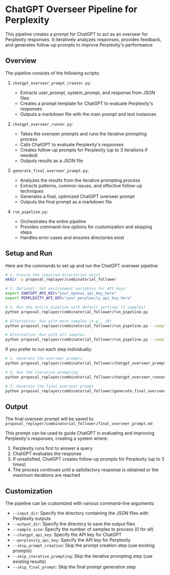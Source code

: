 # ChatGPT Overseer Pipeline for Perplexity

This pipeline creates a prompt for ChatGPT to act as an overseer for Perplexity responses. It iteratively analyzes responses, provides feedback, and generates follow-up prompts to improve Perplexity's performance.

## Overview

The pipeline consists of the following scripts:

1. `chatgpt_overseer_prompt_creator.py`:
   - Extracts user_prompt, system_prompt, and response from JSON files
   - Creates a prompt template for ChatGPT to evaluate Perplexity's responses
   - Outputs a markdown file with the main prompt and test instances

2. `chatgpt_overseer_runner.py`:
   - Takes the overseer prompts and runs the iterative prompting process
   - Calls ChatGPT to evaluate Perplexity's responses
   - Creates follow-up prompts for Perplexity (up to 3 iterations if needed)
   - Outputs results as a JSON file

3. `generate_final_overseer_prompt.py`:
   - Analyzes the results from the iterative prompting process
   - Extracts patterns, common issues, and effective follow-up techniques
   - Generates a final, optimized ChatGPT overseer prompt
   - Outputs the final prompt as a markdown file

4. `run_pipeline.py`:
   - Orchestrates the entire pipeline
   - Provides command-line options for customization and skipping steps
   - Handles error cases and ensures directories exist

## Setup and Run

Here are the commands to set up and run the ChatGPT overseer pipeline:

```bash
# 1. Ensure the required directories exist
mkdir -p proposal_replayer/combinatorial_follower

# 2. Optional: Set environment variables for API keys
export CHATGPT_API_KEY="your_openai_api_key_here"
export PERPLEXITY_API_KEY="your_perplexity_api_key_here"

# 3. Run the entire pipeline with default settings (5 samples)
python proposal_replayer/combinatorial_follower/run_pipeline.py

# Alternative: Run with more samples (e.g., 10)
python proposal_replayer/combinatorial_follower/run_pipeline.py --sample_size 10

# Alternative: Run with all samples
python proposal_replayer/combinatorial_follower/run_pipeline.py --sample_size 0
```

If you prefer to run each step individually:

```bash
# 1. Generate the overseer prompts
python proposal_replayer/combinatorial_follower/chatgpt_overseer_prompt_creator.py --sample_size 10

# 2. Run the iterative prompting
python proposal_replayer/combinatorial_follower/chatgpt_overseer_runner.py

# 3. Generate the final overseer prompt
python proposal_replayer/combinatorial_follower/generate_final_overseer_prompt.py
```

## Output

The final overseer prompt will be saved to:
`proposal_replayer/combinatorial_follower/final_overseer_prompt.md`

This prompt can be used to guide ChatGPT in evaluating and improving Perplexity's responses, creating a system where:

1. Perplexity runs first to answer a query
2. ChatGPT evaluates the response
3. If unsatisfied, ChatGPT creates follow-up prompts for Perplexity (up to 3 times)
4. The process continues until a satisfactory response is obtained or the maximum iterations are reached

## Customization

The pipeline can be customized with various command-line arguments:

- `--input_dir`: Specify the directory containing the JSON files with Perplexity outputs
- `--output_dir`: Specify the directory to save the output files
- `--sample_size`: Specify the number of samples to process (0 for all)
- `--chatgpt_api_key`: Specify the API key for ChatGPT
- `--perplexity_api_key`: Specify the API key for Perplexity
- `--skip_prompt_creation`: Skip the prompt creation step (use existing prompts)
- `--skip_iterative_prompting`: Skip the iterative prompting step (use existing results)
- `--skip_final_prompt`: Skip the final prompt generation step 
